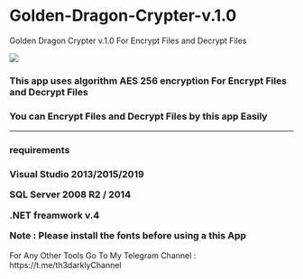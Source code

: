 # Golden-Dragon-Crypter-v.1.0
Golden Dragon Crypter v.1.0 For Encrypt Files and Decrypt Files

<img src="https://i.imgur.com/XjEk8NN.png" />

<h3>This app uses algorithm AES 256 encryption For Encrypt Files and Decrypt Files  </h3>

<p><h3>You can Encrypt Files and Decrypt Files by this app Easily </h3></p>

------------------------------------------

<p><h3>requirements</h3></p>

<p><h3>Visual Studio 2013/2015/2019</p>
<p>SQL Server 2008 R2 / 2014 </p>
<p>.NET freamwork v.4</p>
Note : Please install the fonts before using a this App </h3>
For Any Other Tools Go To My Telegram Channel : https://t.me/th3darklyChannel
